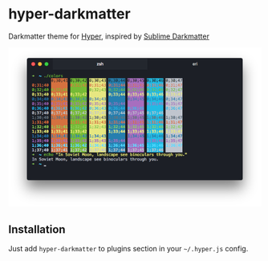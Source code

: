 # hyper-darkmatter

Darkmatter theme for [Hyper](https://hyper.is), inspired by [Sublime Darkmatter](https://github.com/patrickemuller/Sublime-Darkmatter-Theme)

![Darkmatter theme for Hyper](screenshot.png)

## Installation

Just add `hyper-darkmatter` to plugins section in your `~/.hyper.js` config.
